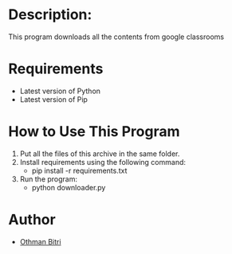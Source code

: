 # Description:
   This program downloads all the contents from google classrooms

# Requirements
- Latest version of Python
- Latest version of Pip

# How to Use This Program
1. Put all the files of this archive in the same folder.
2. Install requirements using the following command:
   - pip install -r requirements.txt
3. Run the program:
   - python downloader.py


# Author
- [Othman Bitri](https://github.com/bitri12)
